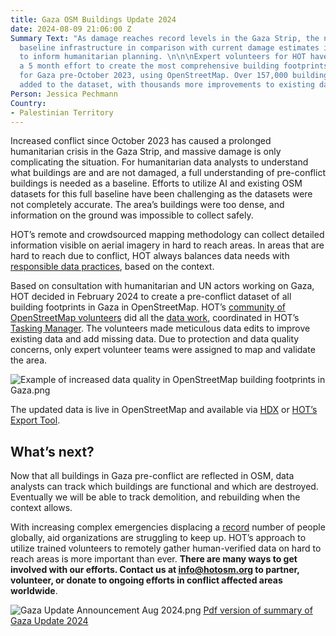 ```yaml
---
title: Gaza OSM Buildings Update 2024
date: 2024-08-09 21:06:00 Z
Summary Text: "As damage reaches record levels in the Gaza Strip, the need to understand
  baseline infrastructure in comparison with current damage estimates is critical
  to inform humanitarian planning. \n\n\nExpert volunteers for HOT have recently completed
  a 5 month effort to create the most comprehensive building footprints dataset available
  for Gaza pre-October 2023, using OpenStreetMap. Over 157,000 buildings have been
  added to the dataset, with thousands more improvements to existing data."
Person: Jessica Pechmann
Country:
- Palestinian Territory
---
```


Increased conflict since October 2023 has caused a prolonged humanitarian crisis in the Gaza Strip, and massive damage is only complicating the situation. For humanitarian data analysts to understand what buildings are and are not damaged, a full understanding of pre-conflict buildings is needed as a baseline. Efforts to utilize AI and existing OSM datasets for this full baseline have been challenging as the datasets were not completely accurate. The area’s buildings were too dense, and information on the ground was impossible to collect safely. 

HOT’s remote and crowdsourced mapping methodology can collect detailed information visible on aerial imagery in hard to reach areas. In areas that are hard to reach due to conflict, HOT always balances data needs with [responsible data practices](https://www.hotosm.org/tools-and-data/data-principles/), based on the context.

Based on consultation with humanitarian and UN actors working on Gaza, HOT decided in February 2024 to create a pre-conflict dataset of all building footprints in Gaza in OpenStreetMap. HOT’s [community of OpenStreetMap volunteers](https://www.hotosm.org/community/) did all the [data work](https://wiki.openstreetmap.org/wiki/Gaza_Update_2024), coordinated in HOT’s [Tasking Manager](https://tasks.hotosm.org/). The volunteers made meticulous data edits to improve existing data and add missing data. Due to protection and data quality concerns, only expert volunteer teams were assigned to map and validate the area. 

![Example of increased data quality in OpenStreetMap building footprints in Gaza.png](/uploads/Example%20of%20increased%20data%20quality%20in%20OpenStreetMap%20building%20footprints%20in%20Gaza.png)

The updated data is live in OpenStreetMap and available via [HDX](https://data.humdata.org/dataset/hotosm_pse_buildings?) or [HOT’s Export Tool](https://export.hotosm.org/v3/). 

## What’s next? 

Now that all buildings in Gaza pre-conflict are reflected in OSM, data analysts can track which buildings are functional and which are destroyed. Eventually we will be able to track demolition, and rebuilding when the context allows. 

With increasing complex emergencies displacing a [record](https://www.unhcr.org/us/global-trends) number of people globally, aid organizations are struggling to keep up. HOT’s approach to utilize trained volunteers to remotely gather human-verified data on hard to reach areas is more important than ever. **There are many ways to get involved with our efforts. Contact us at info@hotosm.org to partner, volunteer, or donate to ongoing efforts in conflict affected areas worldwide**. 

![Gaza Update Announcement Aug 2024.png](/uploads/Gaza%20Update%20Announcement%20Aug%202024.png)
[Pdf version of summary of Gaza Update 2024](https://drive.google.com/file/d/1kwKOQgfyAsU56D7HUAxKvUsDwiWwECmG/view?usp=sharing)